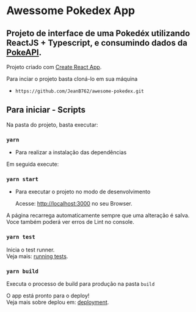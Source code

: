 # Awessome Pokedex App

## Projeto de interface de uma Pokedéx utilizando ReactJS + Typescript, e consumindo dados da [PokeAPI](https://pokeapi.co/).

Projeto criado com [Create React App](https://github.com/facebook/create-react-app).

Para inciar o projeto basta cloná-lo em sua máquina

- `https://github.com/JeanB762/awesome-pokedex.git`

## Para iniciar - Scripts

Na pasta do projeto, basta executar:

### `yarn`

- Para realizar a instalação das dependências

Em seguida execute:

### `yarn start`

- Para executar o projeto no modo de desenvolvimento

  Acesse: [http://localhost:3000](http://localhost:3000) no seu Browser.

A página recarrega automaticamente sempre que uma alteração é salva.\
Voce também poderá ver erros de Lint no console.

### `yarn test`

Inicia o test runner.\
Veja mais: [running tests](https://facebook.github.io/create-react-app/docs/running-tests).

### `yarn build`

Executa o processo de build para produção na pasta `build`

O app está pronto para o deploy!\
Veja mais sobre deplou em: [deployment](https://facebook.github.io/create-react-app/docs/deployment).
